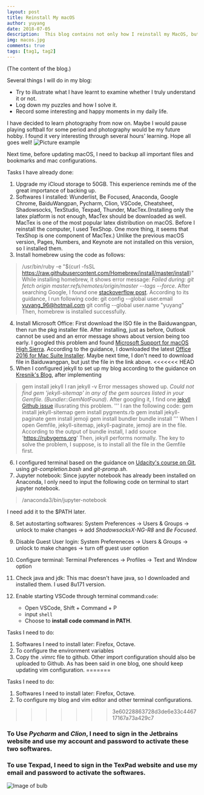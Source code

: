 ```yaml
---
layout: post
title: Reinstall My macOS
author: yuyang
date: 2018-07-05
description:  This blog contains not only how I reinstall my MacOS, but also what I have done to configure my computer.
img: macos.jpg
comments: true
tags: [tag1, tag2]
---
```

(The content of the blog.)

Several things I will do in my blog:
* Try to illustrate what I have learnt to examine whether I truly understand it or not.
* Log down my puzzles and how I solve it.
* Record some interesting and happy moments in my daily life.

I have decided to learn photography from now on. Maybe I would pause playing softball for some period and photography would be my future hobby. I found it very interesting through several hours' learning. Hope all goes well!
![Picture example]({{site.baseurl}}/assets/img/bulb.jpg)


Next time, before updating macOS, I need to backup all important files and bookmarks and mac configurations.

Tasks I have already done:
1. Upgrade my iCloud storage to 50GB. This experience reminds me of the great importance of backing up.
2. Softwares I installed: Wunderlist, Be Focused, Anaconda, Google Chrome, BaiduWangpan, Pycharm, Clion, VSCode, Cheatsheet, Shadowsocks, TexStudio, Texpad, Thunder, MacTex.(Installing only the latex platform is not enough, MacTex should be downloaded as well. MacTex is one of the most popular latex distribution on macOS. Before I reinstall the computer, I used TexShop. One more thing, it seems that TexShop is one component of MacTex.) Unlike the previous macOS version, Pages, Numbers, and Keynote are not installed on this version, so I installed them. 
3. Install homebrew using the code as follows:
> /usr/bin/ruby -e "$(curl -fsSL https://raw.githubusercontent.com/Homebrew/install/master/install)"
While installing homebrew, it shows error message: *Failed during: git fetch origin master:refs/remotes/origin/master --tags --force*. After searching Google, I found one [stackoverflow post](https://stackoverflow.com/questions/39836190/homebrew-install-failed-during-git-fetch-origin-masterrefs-remotes-origin-mas). According to its guidance, I run following code:
> git config --global user.email yuyang_96@hotmail.com
> git config --global user.name "yuyang"
Then, homebrew is installed successfully.
4. Install Microsoft Office:
First download the ISO file in the Baiduwangpan, then run the pkg installer file. After installing, just as before, Outlook cannot be used and an error message shows about version being too early. I googled this problem and found [Microsoft Support for macOS High Sierra](https://support.office.com/en-us/article/Microsoft-Office-support-for-macOS-10-13-High-Sierra-80bbd3cc-2412-4593-988a-1c5607b26b28). According to the guidance, I downloaded the latest [Office 2016 for Mac Suite Installer](https://go.microsoft.com/fwlink/?linkid=525133). Maybe next time, I don't need to download file in Baiduwangpan, but just the file in the link above.
<<<<<<< HEAD
5. When I configured jekyll to set up my blog according to the guidance on [Kresnik's Blog](http://kresnik.wang/works/tech/2015/06/07/在github-pages网站下用jekyll制作博客教程.html), after implementing 
> gem install jekyll
 I ran 
> jekyll -v
Error messages showed up. *Could not find gem 'jekyll-sitemap' in any of the gem sources listed in your Gemfile. (Bundler::GemNotFound)*. After googling it, I find one [jekyll Github issue](https://github.com/jekyll/jekyll/issues/4972) illusrating this problem.
'''
I ran the following code:
gem install jekyll-sitemap
gem install pygments.rb
gem install jekyll-paginate
gem install jemoji
gem install bundler
bundle install
'''
When I open Gemfile, jekyll-sitemap, jekyll-paginate, jemoji are in the file. According to the output of bundle install, I add 
>source 'https://rubygems.org' 
Then, jekyll performs normally. The key to solve the problem, I suppose, is to install all the file in the Gemfile first.
6. I configured terminal based on the guidance on [Udacity's course on Git](https://classroom.udacity.com/courses/ud775/lessons/2980038599/concepts/33331589510923), using *git-completion.bash* and *git-promp.sh*.
7. Jupyter notebook:
Since jupyter notebook has already been installed on Anaconda, I only need to input the following code on terminal to start jupyter notebook.
> /anaconda3/bin/jupyter-notebook

I need add it to the $PATH later.

8. Set autostarting softwares:
System Preferences -> Users & Groups -> unlock to make changes -> add *ShadowsocksX-NG-R8* and *Be Focused*.

9. Disable Guest User login:
System Prefereneces -> Users & Groups -> unlock to make changes -> turn off guest user option

10. Configure terminal:
Terminal Preferences -> Profiles -> Text and Window option

11. Check java and jdk:
This mac doesn't have java, so I downloaded and installed them. I used 8u171 version.

12. Enable starting VSCode through terminal command:`code`:
    * Open VSCode, Shift + Command + P
    * input `shell`
    * Choose to __install code command in PATH__.

Tasks I need to do:
1. Softwares I need to install later: Firefox, Octave.
3. To configure the environment variables
4. Copy the .vimrc file to github. Other import configuration should also be uploaded to Github. As has been said in one blog, one should keep updating vim configuration.
=======

Tasks I need to do:
1. Softwares I need to install later: Firefox, Octave.
2. To configure my blog and vim editor and other terminal configurations.
>>>>>>> 3e60228863728d3de6e33c446717167a73a429c7

### To Use *Pycharm* and *Clion*, I need to sign in the Jetbrains website and use my account and password to activate these two softwares.
### To use Texpad, I need to sign in the TexPad website and use my email and password to activate the softwares.

![Image of bulb](https://octodex.github.com/images/yaktocat.png)
